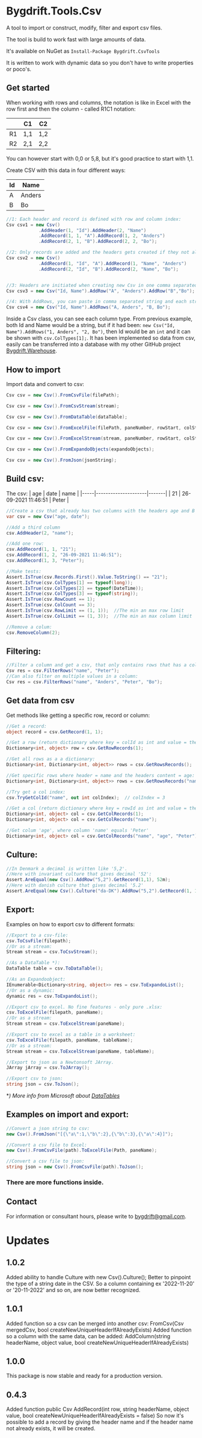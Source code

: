 # Bygdrift.Tools.Csv

A tool to import or construct, modify, filter and export csv files.

The tool is build to work fast with large amounts of data.

It's available on NuGet as `Install-Package Bygdrift.CsvTools`

It is written to work with dynamic data so you don't have to write properties or poco's.

## Get started

When working with rows and columns, the notation is like in Excel with the row first and then the column - called R1C1 notation:

|    | C1  | C2  |
|----|-----|-----|
| R1 | 1,1 | 1,2 |
| R2 | 2,1 | 2,2 |

You can however start with 0,0 or 5,8, but it's good practice to start with 1,1.

Create CSV with this data in four different ways:

| Id | Name   |
|----|--------|
| A  | Anders |
| B  | Bo     |

```c#
//1: Each header and record is defined with row and column index:
Csv csv1 = new Csv()
            .AddHeader(1, "Id").AddHeader(2, "Name")
            .AddRecord(1, 1, "A").AddRecord(1, 2, "Anders")
            .AddRecord(2, 1, "B").AddRecord(2, 2, "Bo");

//2: Only records are added and the headers gets created if they not already are in the csv:
Csv csv2 = new Csv()
            .AddRecord(1, "Id", "A").AddRecord(1, "Name", "Anders")
            .AddRecord(2, "Id", "B").AddRecord(2, "Name", "Bo");


//3: Headers are initiated when creating new Csv in one comma separated string:
Csv csv3 = new Csv("Id, Name").AddRow("A", "Anders").AddRow("B","Bo");

//4: With AddRows, you can paste in comma separated string and each string will become a row:
Csv csv4 = new Csv("Id, Name").AddRows("A, Anders", "B, Bo");

```

Inside a Csv class, you can see each column type. From previous example, both Id and Name would be a string, but if it had been: `new Csv("Id, Name").AddRows("1, Anders", "2, Bo")`, then Id would be an `int` and it can be shown with `csv.ColTypes[1];`. It has been implemented so data from csv, easily can be transferred into a database with my other GitHub project [Bygdrift.Warehouse](https://github.com/Bygdrift/Warehouse).

## How to import

Import data and convert to csv:

```c#
Csv csv = new Csv().FromCsvFile(filePath);

Csv csv = new Csv().FromCsvStream(stream);

Csv csv = new Csv().FromDataTable(dataTable);

Csv csv = new Csv().FromExcelFile(filePath, paneNumber, rowStart, colStart);

Csv csv = new Csv().FromExcelStream(stream, paneNumber, rowStart, colStart);

Csv csv = new Csv().FromExpandoObjects(expandoObjects);

Csv csv = new Csv().FromJson(jsonString);
```

## Build csv:

The csv:
| age |         date        | name  |
|-----|---------------------|-------|
|  21 | 26-09-2021 11:46:51 | Peter |


```c#
//Create a csv that already has two columns with the headers age and B
var csv = new Csv("age, date");

//Add a third column
csv.AddHeader(2, "name");

//Add one row:
csv.AddRecord(1, 1, "21");
csv.AddRecord(1, 2, "26-09-2021 11:46:51");
csv.AddRecord(1, 3, "Peter");

//Make tests:
Assert.IsTrue(csv.Records.First().Value.ToString() == "21");
Assert.IsTrue(csv.ColTypes[1] == typeof(long));
Assert.IsTrue(csv.ColTypes[2] == typeof(DateTime));
Assert.IsTrue(csv.ColTypes[3] == typeof(string));
Assert.IsTrue(csv.RowCount == 1);
Assert.IsTrue(csv.ColCount == 3);
Assert.IsTrue(csv.RowLimit == (1, 1));  //The min an max row limit
Assert.IsTrue(csv.ColLimit == (1, 3));  //The min an max column limit

//Remove a colum:
csv.RemoveColumn(2);
```


## Filtering:

```c#
//Filter a column and get a csv, that only contains rows that has a column with the name "Peter"
Csv res = csv.FilterRows("name", "Peter");
//Can also filter on multiple values in a column:
Csv res = csv.FilterRows("name", "Anders", "Peter", "Bo");
```

## Get data from csv
Get methods like getting a specific row, record or column:

```c#
//Get a record:
object record = csv.GetRecord(1, 1);

//Get a row (return dictionary where key = colId as int and value = the record value as object):
Dictionary<int, object> row = csv.GetRowRecords(1);

//Get all rows as a a dictionary:
Dictionary<int, Dictionary<int, object>> rows = csv.GetRowsRecords();

//Get specific rows where header = name and the headers content = age:
Dictionary<int, Dictionary<int, object>> rows = csv.GetRowsRecords("name", "age");

//Try get a col index:
csv.TryGetColId("name", out int colIndex);  // colIndex = 3

//Get a col (return dictionary where key = rowId as int and value = the record value as object):
Dictionary<int, object> col = csv.GetColRecords(1);
Dictionary<int, object> col = csv.GetColRecords("name");

//Get colum 'age', where column 'name' equals 'Peter'
Dictionary<int, object> col = csv.GetColRecords("name", "age", "Peter");  
```

## Culture:

```c#
//In Denmark a decimal is written like '5,2'.
//Here with invariant culture that gives decimal '52':
Assert.AreEqual(new Csv().AddRow("5,2").GetRecord(1,1), 52m);
//Here with danish culture that gives decimal '5.2'
Assert.AreEqual(new Csv().Culture("da-DK").AddRow("5,2").GetRecord(1, 1), 5.2m);
```

## Export:

Examples on how to export csv to different formats:

```c#
//Export to a csv-file:
csv.ToCsvFile(filepath);
//Or as a stream:
Stream stream = csv.ToCsvStream();

//As a DataTable *):
DataTable table = csv.ToDataTable();

//As an Expandoobject:
IEnumerable<Dictionary<string, object>> res = csv.ToExpandoList();
//Or as a dynamic:
dynamic res = csv.ToExpandoList();

//Export csv to excel. No fine features - only pure .xlsx:
csv.ToExcelFile(filepath, paneName);
//Or as a stream:
Stream stream = csv.ToExcelStream(paneName);

//Export csv to excel as a table in a worksheet:
csv.ToExcelFile(filepath, paneName, tableName);
//Or as a stream:
Stream stream = csv.ToExcelStream(paneName, tableName);

//Export to json as a Newtonsoft JArray.
JArray jArray = csv.ToJArray();

//Export csv to json:
string json = csv.ToJson();
```

**) More info from Microsoft about [DataTables](https://docs.microsoft.com/en-us/dotnet/api/system.data.datatable?f1url=%3FappId%3DDev16IDEF1%26l%3DEN-US%26k%3Dk(System.Data.DataTable);k(DevLang-csharp)%26rd%3Dtrue&view=net-6.0)*

## Examples on import and export:

```c#
//Convert a json string to csv:
new Csv().FromJson("[{\"a\":1,\"b\":2},{\"b\":3},{\"a\":4}]");

//Convert a csv file to Excel:
new Csv().FromCsvFile(path).ToExcelFile(Path, paneName);

//Convert a csv file to json:
string json = new Csv().FromCsvFile(path).ToJson();
```

### There are more functions inside.

## Contact

For information or consultant hours, please write to bygdrift@gmail.com.

# Updates

## 1.0.2
Added ability to handle Culture with new Csv().Culture();
Better to pinpoint the type of a string date in the CSV. So a column containing ex '2022-11-20' or '20-11-2022' and so on, are now better recognized.

## 1.0.1
Added function so a csv can be merged into another csv: FromCsv(Csv mergedCsv, bool createNewUniqueHeaderIfAlreadyExists)
Added function so a column with the same data, can be added: AddColumn(string headerName, object value, bool createNewUniqueHeaderIfAlreadyExists)

## 1.0.0
This package is now stable and ready for a production version.

## 0.4.3
Added function public Csv AddRecord(int row, string headerName, object value, bool createNewUniqueHeaderIfAlreadyExists = false)
So now it's possible to add a record by giving the header name and if the header name not already exists, it will be created.